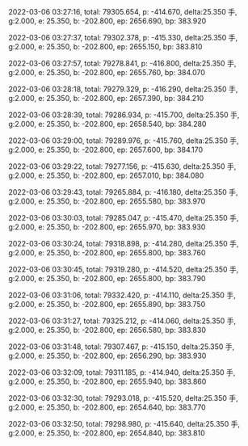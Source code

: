 2022-03-06 03:27:16, total: 79305.654, p: -414.670, delta:25.350 手, g:2.000, e: 25.350, b: -202.800, ep: 2656.690, bp: 383.920

2022-03-06 03:27:37, total: 79302.378, p: -415.330, delta:25.350 手, g:2.000, e: 25.350, b: -202.800, ep: 2655.150, bp: 383.810

2022-03-06 03:27:57, total: 79278.841, p: -416.800, delta:25.350 手, g:2.000, e: 25.350, b: -202.800, ep: 2655.760, bp: 384.070

2022-03-06 03:28:18, total: 79279.329, p: -416.290, delta:25.350 手, g:2.000, e: 25.350, b: -202.800, ep: 2657.390, bp: 384.210

2022-03-06 03:28:39, total: 79286.934, p: -415.700, delta:25.350 手, g:2.000, e: 25.350, b: -202.800, ep: 2658.540, bp: 384.280

2022-03-06 03:29:00, total: 79289.976, p: -415.760, delta:25.350 手, g:2.000, e: 25.350, b: -202.800, ep: 2657.600, bp: 384.170

2022-03-06 03:29:22, total: 79277.156, p: -415.630, delta:25.350 手, g:2.000, e: 25.350, b: -202.800, ep: 2657.010, bp: 384.080

2022-03-06 03:29:43, total: 79265.884, p: -416.180, delta:25.350 手, g:2.000, e: 25.350, b: -202.800, ep: 2655.580, bp: 383.970

2022-03-06 03:30:03, total: 79285.047, p: -415.470, delta:25.350 手, g:2.000, e: 25.350, b: -202.800, ep: 2655.970, bp: 383.930

2022-03-06 03:30:24, total: 79318.898, p: -414.280, delta:25.350 手, g:2.000, e: 25.350, b: -202.800, ep: 2655.800, bp: 383.760

2022-03-06 03:30:45, total: 79319.280, p: -414.520, delta:25.350 手, g:2.000, e: 25.350, b: -202.800, ep: 2655.800, bp: 383.790

2022-03-06 03:31:06, total: 79332.420, p: -414.110, delta:25.350 手, g:2.000, e: 25.350, b: -202.800, ep: 2655.890, bp: 383.750

2022-03-06 03:31:27, total: 79325.212, p: -414.060, delta:25.350 手, g:2.000, e: 25.350, b: -202.800, ep: 2656.580, bp: 383.830

2022-03-06 03:31:48, total: 79307.467, p: -415.150, delta:25.350 手, g:2.000, e: 25.350, b: -202.800, ep: 2656.290, bp: 383.930

2022-03-06 03:32:09, total: 79311.185, p: -414.940, delta:25.350 手, g:2.000, e: 25.350, b: -202.800, ep: 2655.940, bp: 383.860

2022-03-06 03:32:30, total: 79293.018, p: -415.520, delta:25.350 手, g:2.000, e: 25.350, b: -202.800, ep: 2654.640, bp: 383.770

2022-03-06 03:32:50, total: 79298.980, p: -415.640, delta:25.350 手, g:2.000, e: 25.350, b: -202.800, ep: 2654.840, bp: 383.810